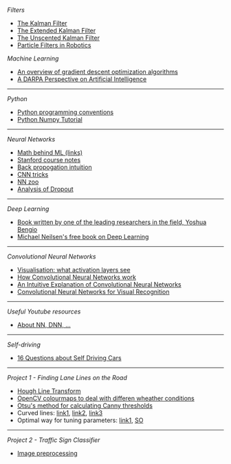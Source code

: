 *Filters*
  * [The Kalman Filter](http://biorobotics.ri.cmu.edu/papers/sbp_papers/integrated3/kleeman_kalman_basics.pdf)
  * [The Extended Kalman Filter](http://home.wlu.edu/~levys/kalman_tutorial/)
  * [The Unscented Kalman Filter](https://www.seas.harvard.edu/courses/cs281/papers/unscented.pdf)
  * [Particle Filters in Robotics](http://robots.stanford.edu/papers/thrun.pf-in-robotics-uai02.pdf)
  

*Machine Learning*
- [An overview of gradient descent optimization algorithms](http://sebastianruder.com/optimizing-gradient-descent/index.html)
- [A DARPA Perspective on Artificial Intelligence](https://www.youtube.com/watch?v=-O01G3tSYpU)

--------

*Python*
- [Python programming conventions](https://www.python.org/dev/peps/pep-0008/)
- [Python Numpy Tutorial](http://cs231n.github.io/python-numpy-tutorial/)

--------

*Neural Networks*
- [Math behind ML (links)](http://www.deeplearningweekly.com/pages/open_source_deep_learning_curriculum)
- [Stanford course notes](http://cs231n.github.io/)
- [Back propogation intuition](https://medium.com/@karpathy/yes-you-should-understand-backprop-e2f06eab496b)
- [CNN tricks](http://lamda.nju.edu.cn/weixs/project/CNNTricks/CNNTricks.html)
- [NN zoo](http://www.asimovinstitute.org/neural-network-zoo/)
- [Analysis of Dropout](https://pgaleone.eu/deep-learning/regularization/2017/01/10/anaysis-of-dropout/)

------

*Deep Learning*
- [Book written by one of the leading researchers in the field, Yoshua Bengio](http://www.deeplearningbook.org/)
- [Michael Neilsen's free book on Deep Learning](http://neuralnetworksanddeeplearning.com/)

------

*Convolutional Neural Networks*
- [Visualisation: what activation layers see](https://www.youtube.com/watch?v=AgkfIQ4IGaM)
- [How Convolutional Neural Networks work](https://www.youtube.com/watch?v=FmpDIaiMIeA)
- [An Intuitive Explanation of Convolutional Neural Networks](https://ujjwalkarn.me/2016/08/11/intuitive-explanation-convnets/)
- [Convolutional Neural Networks for Visual Recognition](http://cs231n.github.io/neural-networks-2/)

------

*Useful Youtube resources*
- [About NN, DNN, ...](https://www.youtube.com/watch?v=oYbVFhK_olY&list=PLQVvvaa0QuDfKTOs3Keq_kaG2P55YRn5v)

------

*Self-driving*
- [16 Questions about Self Driving Cars](https://vimeo.com/198256576)

------

*Project 1 - Finding Lane Lines on the Road*
- [Hough Line Transform](http://docs.opencv.org/3.0-beta/doc/py_tutorials/py_imgproc/py_houghlines/py_houghlines.html)
- [OpenCV colourmaps to deal with differen wheather conditions](http://docs.opencv.org/2.4/modules/contrib/doc/facerec/colormaps.html)
- [Otsu's method for calculating Canny thresholds](http://stackoverflow.com/questions/21324950/how-to-select-the-best-set-of-parameters-in-canny-edge-detection-algorithm-imple)
- Curved lines: [link1](http://citeseerx.ist.psu.edu/viewdoc/download?doi=10.1.1.106.6644&rep=rep1&type=pdf), [link2](              http://www.vision.caltech.edu/malaa/publications/aly08realtime.pdf), [link3](https://arxiv.org/pdf/1501.03124.pdf)
- Optimal way for tuning parameters: [link1](http://www.transistor.io/revisiting-lane-detection-using-opencv.html), [SO](           http://stackoverflow.com/questions/36598897/python-and-opencv-improving-my-lane-detection-algorithm)

-----

*Project 2 - Traffic Sign Classifier*
- [Image preprocessing](https://www.quora.com/What-are-some-ways-of-pre-procesing-images-before-applying-convolutional-neural-networks-for-the-task-of-image-classification)
